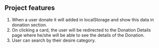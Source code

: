 ## Project features

1. When a user donate it will added in localStorage and show this data in donation section.
2. On clicking a card, the user will be redirected to the Donation Details page where he/she will be able to see the details of the Donation.
3. User can search by their desire category.
